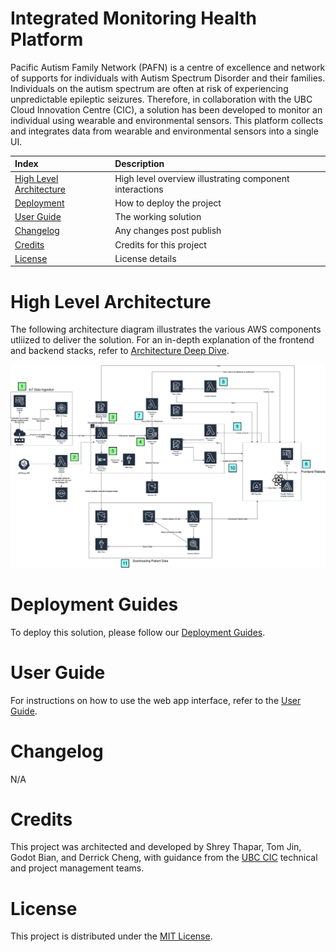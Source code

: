 # Integrated Monitoring Health Platform

Pacific Autism Family Network (PAFN) is a centre of excellence and network of supports for individuals with Autism Spectrum Disorder and their families. Individuals on the autism spectrum are often at risk of experiencing unpredictable epileptic seizures. Therefore, in collaboration with the UBC Cloud Innovation Centre (CIC), a solution has been developed to monitor an individual using wearable and environmental sensors. This platform collects and integrates data from wearable and environmental sensors into a single UI.

| Index                                                 | Description                                               |
|:------------------------------------------------------|:----------------------------------------------------------| 
| [High Level Architecture](#High-Level-Architecture)   | High level overview illustrating component interactions   |
| [Deployment](#Deployment-Guides)                      | How to deploy the project                                 |
| [User Guide](#User-Guide)                             | The working solution                                      |
| [Changelog](#Changelog)                               | Any changes post publish                                  |
| [Credits](#credits)                                   | Credits for this project                                  |
| [License](#License)                                   | License details                                           |

# High Level Architecture

The following architecture diagram illustrates the various AWS components utliized to deliver the solution. For an in-depth explanation of the frontend and backend stacks, refer to [Architecture Deep Dive](docs/ArchitectureDeepDive.md).

![alt text](docs/images/pacific-autism-architecture.jpg)

# Deployment Guides

To deploy this solution, please follow our [Deployment Guides](docs/DeploymentGuide.md).

# User Guide

For instructions on how to use the web app interface, refer to the [User Guide](docs/UserGuide.md).

# Changelog

N/A

# Credits

This project was architected and developed by Shrey Thapar, Tom Jin, Godot Bian, and Derrick Cheng, with guidance from the [UBC CIC](https://cic.ubc.ca/) technical and project management teams.

# License

This project is distributed under the [MIT License](./LICENSE).
